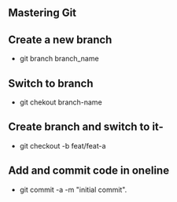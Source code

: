 ## Mastering Git

## Create a new branch 
- git branch branch_name
## Switch to branch 
- git chekout branch-name

## Create branch and switch to it-
- git checkout -b feat/feat-a

## Add and commit code in oneline
- git commit -a -m "initial commit".